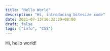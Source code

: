 ```yaml
---
title: "Hello World"
description: "Hi, introducing bitesize code"
date: 2021-07-13T16:32:39+08:00
draft: false
tags: ["info", "CSS"]
---
```

Hi, hello world!